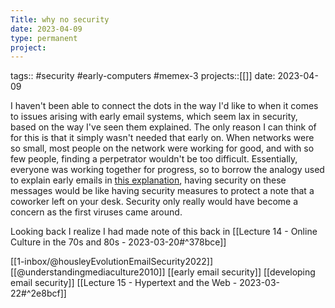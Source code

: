 ```yaml
---
Title: why no security
date: 2023-04-09
type: permanent
project:
---
```


tags:: #security #early-computers #memex-3
projects::[[]]
date: 2023-04-09

I haven't been able to connect the dots in the way I'd like to when it comes to issues arising with early email systems, which seem lax in security, based on the way I've seen them explained. The only reason I can think of for this is that it simply wasn't needed that early on. When networks were so small, most people on the network were working for good, and with so few people, finding a perpetrator wouldn't be too difficult. Essentially, everyone was working together for progress, so to borrow the analogy used to explain early emails in [this explanation](https://open.lib.umn.edu/mediaandculture/chapter/11-2-the-evolution-of-the-internet/), having security on these messages would be like having security measures to protect a note that a coworker left on your desk. Security only really would have become a concern as the first viruses came around.

Looking back I realize I had made note of this back in [[Lecture 14 - Online Culture in the 70s and 80s - 2023-03-20#^378bce]]

[[1-inbox/@housleyEvolutionEmailSecurity2022]]
[[@understandingmediaculture2010]]
[[early email security]]
[[developing email security]]
[[Lecture 15 - Hypertext and the Web - 2023-03-22#^2e8bcf]]